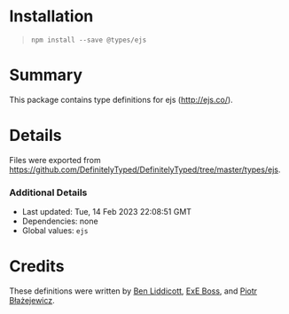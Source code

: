 # Installation
> `npm install --save @types/ejs`

# Summary
This package contains type definitions for ejs (http://ejs.co/).

# Details
Files were exported from https://github.com/DefinitelyTyped/DefinitelyTyped/tree/master/types/ejs.

### Additional Details
 * Last updated: Tue, 14 Feb 2023 22:08:51 GMT
 * Dependencies: none
 * Global values: `ejs`

# Credits
These definitions were written by [Ben Liddicott](https://github.com/benliddicott), [ExE Boss](https://github.com/ExE-Boss), and [Piotr Błażejewicz](https://github.com/peterblazejewicz).

